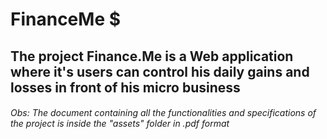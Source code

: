 # FinanceMe $

## The project Finance.Me is a Web application where it's users can control his daily gains and losses in front of his micro business

###### Obs: The document containing all the functionalities and specifications of the project is inside the "assets" folder in .pdf format

